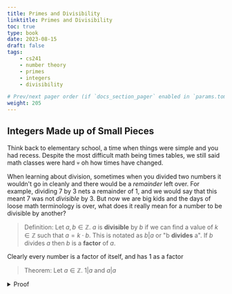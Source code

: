 ```yaml
---
title: Primes and Divisibility
linktitle: Primes and Divisibility
toc: true
type: book
date: 2023-08-15
draft: false
tags:
    - cs241
    - number theory
    - primes
    - integers
    - divisibility

# Prev/next pager order (if `docs_section_pager` enabled in `params.toml`)
weight: 205
---
```


## Integers Made up of Small Pieces

Think back to elementary school, a time when things were simple and you had recess. Despite the most difficult math being times tables, we still said math classes were hard 💀 oh how times have changed.

When learning about division, sometimes when you divided two numbers it wouldn't go in cleanly and there would be a *remainder* left over. For example, dividing $7$ by $3$ nets a remainder of $1$, and we would say that this meant $7$ was not *divisible* by $3$. But now we are big kids and the days of loose math terminology is over, what does it really mean for a number to be divisible by another?

> Definition: Let $a,b\in\mathbb{Z}$. $a$ is __divisible__ by $b$ if we can find a value of $k\in\mathbb{Z}$ such that $a=k\cdot b$. This is notated as $b|a$ or "b __divides__ a". If $b$ divides $a$ then $b$ is a __factor__ of $a$.

Clearly every number is a factor of itself, and has $1$ as a factor

> Theorem: Let $a\in\mathbb{Z}$. $1|a$ and $a|a$
<details>
<summary>Proof</summary>
Since every number multiplied by $1$ is itself, we can know that $a=1a$ which by definition means that both $1,a$ are factors of $a$.
</br>
<b>Q.E.D.</b>
</details>
